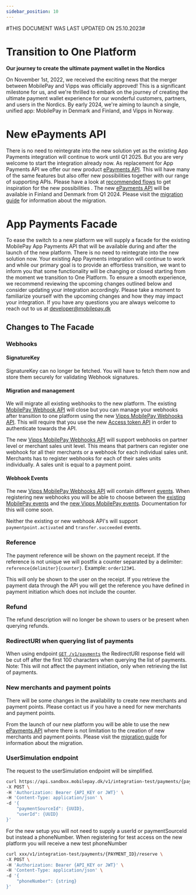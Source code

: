 ```yaml
---
sidebar_position: 10
---
```


#THIS DOCUMENT WAS LAST UPDATED ON 25.10.2023#

# Transition to One Platform

**Our journey to create the ultimate payment wallet in the Nordics**

On November 1st, 2022, we received the exciting news that the merger between MobilePay and Vipps was officially approved! This is a significant milestone for us, and we're thrilled to embark on the journey of creating the ultimate payment wallet experience for our wonderful customers, partners, and users in the Nordics. By early 2024, we're aiming to launch a single, unified app: MobilePay in Denmark and Finland, and Vipps in Norway.

# New ePayments API
There is no need to reintegrate into the new solution yet as the existing App Payments integration will continue to work until Q1 2025. But you are very welcome to start the integration already now. As replacement for App Payments API we offer our new product [ePayments API](https://developer.vippsmobilepay.com/docs/APIs/epayment-api/). This will have many of the same features but also offer new possibilities together with our range of supporting APIs. Please have a look at [recommended flows](https://developer.vippsmobilepay.com/docs/solutions/) to get inspiration for the new possibilities . The new [ePayments API](https://developer.vippsmobilepay.com/docs/APIs/epayment-api/) will be available in Finland and Denmark from Q1 2024. Please visit the [migration guide](https://developer.vippsmobilepay.com/docs/mp-migration-guide/app-payments/) for information about the migration.

# App Payments Facade 
To ease the switch to a new platform we will supply a facade for the existing MobilePay App Payments API that will be available during and after the launch of the new platform. There is no need to reintegrate into the new solution now. Your existing App Payments integration will continue to work and while our primary goal is to provide an effortless transition, we want to inform you that some functionality will be changing or closed starting from the moment we transition to One Platform. To ensure a smooth experience, we recommend reviewing the upcoming changes outlined below and consider updating your integration accordingly. Please take a moment to familiarize yourself with the upcoming changes and how they may impact your integration. If you have any questions you are always welcome to reach out to us at developer@mobilepay.dk 

## Changes to The Facade

### Webhooks

#### SignatureKey
SignatureKey can no longer be fetched. You will have to fetch them now and store them securely for validating Webhook signatures.

#### Migration and management
We will migrate all existing webhooks to the new platform. The existing [MobilePay Webhook API](https://developer.mobilepay.dk/api/wehooks) will close but you can manage your webhooks after transition to one platform using the new [Vipps MobilePay Webhooks API](https://developer.vippsmobilepay.com/api/webhooks/). This will require that you use the new [Access token API](https://developer.vippsmobilepay.com/api/access-token/) in order to authenticate towards the API. 

The new [Vipps MobilePay Webhooks API](https://developer.vippsmobilepay.com/api/webhooks/) will support webhooks on partner level or merchant sales unit level. This means that partners can register one webhook for all their merchants or a webhook for each individual sales unit. Merchants has to register webhooks for each of their sales units individually. A sales unit is equal to a payment point. 

#### Webhook Events
The new [Vipps MobilePay Webhooks API](https://developer.vippsmobilepay.com/api/webhooks/) will contain different [events](https://developer.vippsmobilepay.com/docs/APIs/webhooks-api/events/). When registering new webhooks you will be able to choose between the [existing MobilePay events](https://developer.mobilepay.dk/docs/app-payments/webhooks#available-webhook-events) and the [new Vipps MobilePay events](https://developer.vippsmobilepay.com/docs/APIs/webhooks-api/events/). Documentation for this will come soon.

Neither the existing or new webhook API's will support `paymentpoint.activated` and `transfer.succeeded` events. 

### Reference
The payment reference will be shown on the payment receipt. If the reference is not unique we will postfix a counter separated by a delimiter:
`reference{delimiter}{counter}`. Example: `order123#1`.

This will only be shown to the user on the receipt. If you retrieve the payment data through the API you will get the reference you have defined in payment initiation which does not include the counter.  

### Refund
The refund description will no longer be shown to users or be present when querying refunds.

### RedirectURI when querying list of payments
When using endpoint [`GET /v1/payments`](https://developer.mobilepay.dk/api/app-payments#tag/Payments/operation/get-payments-list) the RedirectURI response field will be cut off after the first 100 characters when querying the list of payments. 
Note: This will not affect the payment initiation, only when retrieving the list of payments.

### New merchants and payment points
There will be some changes in the availability to create new merchants and payment points. Please contact us if you have a need for new merchants and payment points. 

From the launch of our new platform you will be able to use the new [ePayments API](https://developer.vippsmobilepay.com/docs/APIs/epayment-api/) where there is not limitation to the creation of new merchants and payment points. Please visit the [migration guide](https://developer.vippsmobilepay.com/docs/mp-migration-guide/app-payments/) for information about the migration. 

### UserSimulation endpoint
The request to the userSimulation endpoint will be simplified. 
```bash title="Old MobilePay request"
curl https://api.sandbox.mobilepay.dk/v1/integration-test/payments/{paymentid}/reserve \
-X POST \
-H 'Authorization: Bearer {API_KEY or JWT}' \
-H 'Content-Type: application/json' \
-d '{
    "paymentSourceId": {UUID},
    "userId": {UUID}
}'
```

For  the new setup you will not need to supply a userId or paymentSourceId but instead a phoneNumber. When registering for test access on the new platform you will receive a new test phoneNumber

```bash title="New Vipps MobilePay request"
curl xxx/v1/integration-test/payments/{PAYMENT_ID}/reserve \
-X POST \
-H 'Authorization: Bearer {API_KEY or JWT}' \
-H 'Content-Type: application/json' \
-d '{
    "phoneNumber": {string}
}'
```
